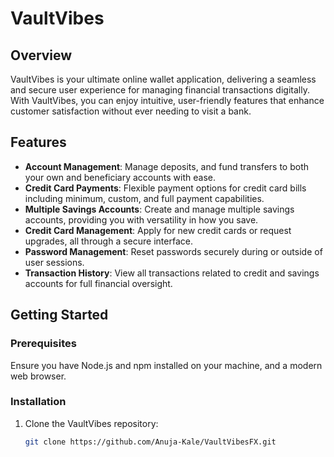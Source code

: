 # VaultVibes

## Overview
VaultVibes is your ultimate online wallet application, delivering a seamless and secure user experience for managing financial transactions digitally. With VaultVibes, you can enjoy intuitive, user-friendly features that enhance customer satisfaction without ever needing to visit a bank.

## Features
- **Account Management**: Manage deposits, and fund transfers to both your own and beneficiary accounts with ease.
- **Credit Card Payments**: Flexible payment options for credit card bills including minimum, custom, and full payment capabilities.
- **Multiple Savings Accounts**: Create and manage multiple savings accounts, providing you with versatility in how you save.
- **Credit Card Management**: Apply for new credit cards or request upgrades, all through a secure interface.
- **Password Management**: Reset passwords securely during or outside of user sessions.
- **Transaction History**: View all transactions related to credit and savings accounts for full financial oversight.

## Getting Started

### Prerequisites
Ensure you have Node.js and npm installed on your machine, and a modern web browser.

### Installation
1. Clone the VaultVibes repository:
   ```bash
   git clone https://github.com/Anuja-Kale/VaultVibesFX.git


   

